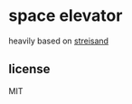 # space elevator

heavily based on [streisand](https://github.com/StreisandEffect/streisand)

## license
MIT
